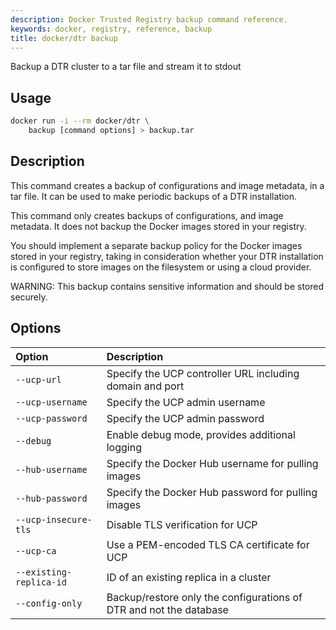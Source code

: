 ```yaml
---
description: Docker Trusted Registry backup command reference.
keywords: docker, registry, reference, backup
title: docker/dtr backup
---
```

Backup a DTR cluster to a tar file and stream it to stdout

## Usage

```bash
docker run -i --rm docker/dtr \
    backup [command options] > backup.tar
```

## Description

This command creates a backup of configurations and image metadata, in a tar file. It can be used to make periodic backups of a DTR installation.

This command only creates backups of configurations, and image metadata. It does not backup the Docker images stored in your registry.

You should implement a separate backup policy for the Docker images stored in your registry, taking in consideration whether your DTR installation is configured to store images on the filesystem or using a cloud provider.

WARNING: This backup contains sensitive information and should be stored securely.

## Options

| Option                  | Description                                                        |
|:----------------------- |:------------------------------------------------------------------ |
| `--ucp-url`             | Specify the UCP controller URL including domain and port           |
| `--ucp-username`        | Specify the UCP admin username                                     |
| `--ucp-password`        | Specify the UCP admin password                                     |
| `--debug`               | Enable debug mode, provides additional logging                     |
| `--hub-username`        | Specify the Docker Hub username for pulling images                 |
| `--hub-password`        | Specify the Docker Hub password for pulling images                 |
| `--ucp-insecure-tls`    | Disable TLS verification for UCP                                   |
| `--ucp-ca`              | Use a PEM-encoded TLS CA certificate for UCP                       |
| `--existing-replica-id` | ID of an existing replica in a cluster                             |
| `--config-only`         | Backup/restore only the configurations of DTR and not the database |